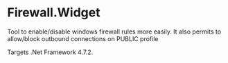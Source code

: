 # Firewall.Widget
Tool to enable/disable windows firewall rules more easily.
It also permits to allow/block outbound connections on
PUBLIC profile

Targets .Net Framework 4.7.2.
